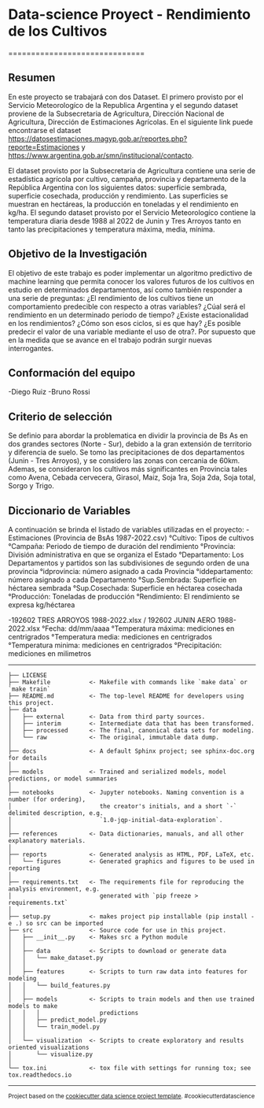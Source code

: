 # Data-science Proyect -  Rendimiento de los Cultivos
==============================

## Resumen
En este proyecto se trabajará con dos Dataset.  El primero provisto por el Servicio Meteorologíco de la Republica Argentina y el segundo dataset proviene de la Subsecretaria de Agricultura, Dirección Nacional de Agricultura, Dirección de Estimaciones Agrícolas. En el siguiente link puede encontrarse el dataset https://datosestimaciones.magyp.gob.ar/reportes.php?reporte=Estimaciones y https://www.argentina.gob.ar/smn/institucional/contacto.

El dataset provisto por la Subsecretaria de Agricultura contiene una serie de estadística agrícola por cultivo, campaña, provincia y departamento de la República Argentina con los siguientes datos: superficie sembrada, superficie cosechada, producción y rendimiento. Las superficies se muestran en hectáreas, la producción en toneladas y el rendimiento en kg/ha.
El segundo dataset provisto por el Servicio Meteorologíco contiene la temperatura diaria desde 1988 al 2022 de Junin y Tres Arroyos tanto en tanto las precipitaciones  y temperatura máxima, media, mínima.  

## Objetivo de la Investigación
El objetivo de este trabajo es poder implementar un algoritmo predictivo de machine learning que permita conocer los valores futuros de los cultivos en estudio en determinados departamentos, así como también responder a una serie de preguntas: ¿El rendimiento de los cultivos tiene un comportamiento predecible con respecto a otras variables? ¿Cúal será el rendimiento en un determinado periodo de tiempo? ¿Existe estacionalidad en los rendimientos? ¿Cómo son esos ciclos, si es que hay? ¿Es posible predecir el valor de una variable mediante el uso de otra?. Por supuesto que en la medida que se avance en el trabajo podrán surgir nuevas interrogantes.

## Conformación del equipo
-Diego Ruiz
-Bruno Rossi


## Criterio de selección
Se definio para abordar la problematica en dividir la provincia de Bs As en dos grandes sectores (Norte - Sur), debido a la gran extensión de territorio y diferencia de suelo.  Se tomo las precipitaciones de dos departamentos (Junin - Tres Arroyos), y se considero las zonas con cercania de 60km.  Ademas, se consideraron los cultivos más significantes en Provincia tales como Avena, Cebada cervecera, Girasol, Maiz, Soja 1ra, Soja 2da, Soja total, Sorgo y Trigo.


## Diccionario de Variables
A continuación se brinda el listado de variables utilizadas en el proyecto:
-Estimaciones (Provincia de BsAs 1987-2022.csv)
°Cultivo: Tipos de cultivos
°Campaña: Periodo de tiempo de duración del rendimiento
°Provincia: División administrativa en que se organiza el Estado
°Departamento: Los Departamentos y partidos son las subdivisiones de segundo orden de una provincia
°idprovincia: número asignado a cada Provincia
°iddepartamento: número asignado a cada Departamento
°Sup.Sembrada: Superficie en héctarea sembrada
°Sup.Cosechada: Superficie en héctarea cosechada
°Producción: Toneladas de producción
°Rendimiento: El rendimiento se expresa kg/héctarea

-192602 TRES ARROYOS 1988-2022.xlsx / 192602 JUNIN AERO 1988-2022.xlsx
°Fecha: dd/mm/aaaa
°Temperatura máxima: mediciones en centrigrados
°Temperatura media:  mediciones en centrigrados
°Temperatura minima: mediciones en centrigrados
°Precipitación: mediciones en milimetros 

------------

    ├── LICENSE
    ├── Makefile           <- Makefile with commands like `make data` or `make train`
    ├── README.md          <- The top-level README for developers using this project.
    ├── data
    │   ├── external       <- Data from third party sources.
    │   ├── interim        <- Intermediate data that has been transformed.
    │   ├── processed      <- The final, canonical data sets for modeling.
    │   └── raw            <- The original, immutable data dump.
    │
    ├── docs               <- A default Sphinx project; see sphinx-doc.org for details
    │
    ├── models             <- Trained and serialized models, model predictions, or model summaries
    │
    ├── notebooks          <- Jupyter notebooks. Naming convention is a number (for ordering),
    │                         the creator's initials, and a short `-` delimited description, e.g.
    │                         `1.0-jqp-initial-data-exploration`.
    │
    ├── references         <- Data dictionaries, manuals, and all other explanatory materials.
    │
    ├── reports            <- Generated analysis as HTML, PDF, LaTeX, etc.
    │   └── figures        <- Generated graphics and figures to be used in reporting
    │
    ├── requirements.txt   <- The requirements file for reproducing the analysis environment, e.g.
    │                         generated with `pip freeze > requirements.txt`
    │
    ├── setup.py           <- makes project pip installable (pip install -e .) so src can be imported
    ├── src                <- Source code for use in this project.
    │   ├── __init__.py    <- Makes src a Python module
    │   │
    │   ├── data           <- Scripts to download or generate data
    │   │   └── make_dataset.py
    │   │
    │   ├── features       <- Scripts to turn raw data into features for modeling
    │   │   └── build_features.py
    │   │
    │   ├── models         <- Scripts to train models and then use trained models to make
    │   │   │                 predictions
    │   │   ├── predict_model.py
    │   │   └── train_model.py
    │   │
    │   └── visualization  <- Scripts to create exploratory and results oriented visualizations
    │       └── visualize.py
    │
    └── tox.ini            <- tox file with settings for running tox; see tox.readthedocs.io


--------

<p><small>Project based on the <a target="_blank" href="https://drivendata.github.io/cookiecutter-data-science/">cookiecutter data science project template</a>. #cookiecutterdatascience</small></p>
